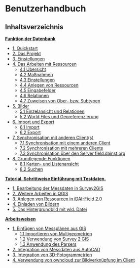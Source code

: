 ﻿# Benutzerhandbuch

## Inhaltsverzeichnis
 **[Funktion der Datenbank](#userdokumentation)**
   * [1. Quickstart](01._quickstart)
   * [2. Das Projekt](02._project)
   * [3. Einstellungen](03._settings)
   * [4. Das Arbeiten mit Ressourcen](04._client)
     + [4.1 Übersicht](04._client#41--bersicht)
     + [4.2 Maßnahmen](04._client#42-maßnahmen)
     + [4.3 Einstellungen](04._client#43-einstellungen)
     + [4.4 Anlegen von Ressourcen](04._client#44-Anlegen-von-Ressourcen)
     + [4.5 Eingabefelder](04._client#45-Eingabefelder)
     + [4.6 Relationen](04._client#46-relationen)
     + [4.7 Zuweisen von Ober- bzw. Subtypen](04._client#47-zuweisen-von-ober--bzw-subtypen)
   * [5. Bilder](05._pictures)
     + [5.1 Einzelansicht und Relationen](05._pictures#51-Einzelansicht-und-Relationen)
     + [5.2 World Files und Georeferenzierung](05._pictures#52-World-Files-und-Georeferenzierung)
   * [6. Import und Export](06._importexport)
     + [6.1 Import](06._importexport#61-import)
     + [6.2 Export](06._importexport#62-export)
   * [7. Synchronisation mit anderen Client(s)](07._sync)
     + [7.1 Synchronisation mit einem anderen Client](07._sync#71-synchronisation-mit-einem-anderen-client)
     + [7.2 Synchronisation mit mehreren Clients](07._sync#72-synchronisation-mit-mehreren-clients)
     + [7.3 Synchronisation über den Server field.dainst.org](07._sync#73-synchronisation--ber-den-server-fielddainstorg)
   * [8. Grundlegende Funktionen](08._basics)
     + [8.1 Karten- und Listenansicht](08._basics#81-karten--und-listenansicht)
     + [8.2 Suchen](08._basics#82-suchen)

**[Tutorial. Schrittweise Einführung mit Testdaten.](#Tutorial)**
   * [1. Bearbeitung der Messdaten in Survey2GIS](09._s2gis)
   * [2. Weitere Arbeiten in QGIS](10._working-in-qgis)
   * [3. Anlegen von Ressourcen in iDAI-Field 2.0](11._working-in-idaifield)
   * [4. Einladen von Bildern](12._working-with-pictures)
   * [5. Das Hintergrundbild mit wld. Datei](13._wld)
     
**[Arbeitsweisen](#Workflow)**
   * [1. Einfügen von Messplänen aus GIS](14._gis)
     + [1.1 Importieren von Multigeometrien](14._gis#141-importieren-von-multigeometrien)
     + [1.2 Verwendung von Survey 2 GIS](14._gis#142-verwendung-von-survey-2-gis)
     + [1.3 Anwendung des Parsers](14._gis#142-anwendung-des-parsers)
   * [2. Integration von Messdaten aus AutoCAD](15._cad)
   * [3. Integration von 3D-Fotogrammetrien](16._3d)
   * [4. Verwendung von owncloud zur Bildverknüpfung im Client](17._owncloud)
